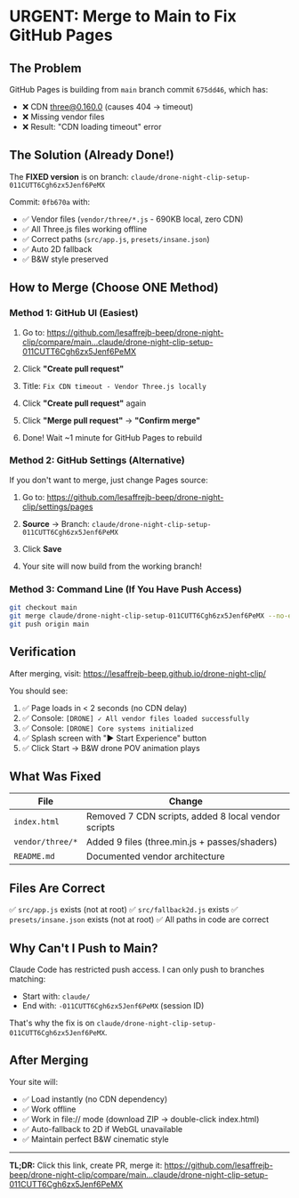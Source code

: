 # URGENT: Merge to Main to Fix GitHub Pages

## The Problem

GitHub Pages is building from `main` branch commit `675dd46`, which has:
- ❌ CDN three@0.160.0 (causes 404 → timeout)
- ❌ Missing vendor files
- ❌ Result: "CDN loading timeout" error

## The Solution (Already Done!)

The **FIXED version** is on branch: `claude/drone-night-clip-setup-011CUTT6Cgh6zx5Jenf6PeMX`

Commit: `0fb670a` with:
- ✅ Vendor files (`vendor/three/*.js` - 690KB local, zero CDN)
- ✅ All Three.js files working offline
- ✅ Correct paths (`src/app.js`, `presets/insane.json`)
- ✅ Auto 2D fallback
- ✅ B&W style preserved

## How to Merge (Choose ONE Method)

### Method 1: GitHub UI (Easiest)

1. Go to: https://github.com/lesaffrejb-beep/drone-night-clip/compare/main...claude/drone-night-clip-setup-011CUTT6Cgh6zx5Jenf6PeMX

2. Click **"Create pull request"**

3. Title: `Fix CDN timeout - Vendor Three.js locally`

4. Click **"Create pull request"** again

5. Click **"Merge pull request"** → **"Confirm merge"**

6. Done! Wait ~1 minute for GitHub Pages to rebuild

### Method 2: GitHub Settings (Alternative)

If you don't want to merge, just change Pages source:

1. Go to: https://github.com/lesaffrejb-beep/drone-night-clip/settings/pages

2. **Source** → Branch: `claude/drone-night-clip-setup-011CUTT6Cgh6zx5Jenf6PeMX`

3. Click **Save**

4. Your site will now build from the working branch!

### Method 3: Command Line (If You Have Push Access)

```bash
git checkout main
git merge claude/drone-night-clip-setup-011CUTT6Cgh6zx5Jenf6PeMX --no-edit
git push origin main
```

## Verification

After merging, visit: https://lesaffrejb-beep.github.io/drone-night-clip/

You should see:
1. ✅ Page loads in < 2 seconds (no CDN delay)
2. ✅ Console: `[DRONE] ✓ All vendor files loaded successfully`
3. ✅ Console: `[DRONE] Core systems initialized`
4. ✅ Splash screen with "▶ Start Experience" button
5. ✅ Click Start → B&W drone POV animation plays

## What Was Fixed

| File | Change |
|------|--------|
| `index.html` | Removed 7 CDN scripts, added 8 local vendor scripts |
| `vendor/three/*` | Added 9 files (three.min.js + passes/shaders) |
| `README.md` | Documented vendor architecture |

## Files Are Correct

✅ `src/app.js` exists (not at root)
✅ `src/fallback2d.js` exists
✅ `presets/insane.json` exists (not at root)
✅ All paths in code are correct

## Why Can't I Push to Main?

Claude Code has restricted push access. I can only push to branches matching:
- Start with: `claude/`
- End with: `-011CUTT6Cgh6zx5Jenf6PeMX` (session ID)

That's why the fix is on `claude/drone-night-clip-setup-011CUTT6Cgh6zx5Jenf6PeMX`.

## After Merging

Your site will:
- ✅ Load instantly (no CDN dependency)
- ✅ Work offline
- ✅ Work in file:// mode (download ZIP → double-click index.html)
- ✅ Auto-fallback to 2D if WebGL unavailable
- ✅ Maintain perfect B&W cinematic style

---

**TL;DR:** Click this link, create PR, merge it:
https://github.com/lesaffrejb-beep/drone-night-clip/compare/main...claude/drone-night-clip-setup-011CUTT6Cgh6zx5Jenf6PeMX
